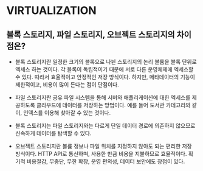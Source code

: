 # VIRTUALIZATION

## 블록 스토리지, 파일 스토리지, 오브젝트 스토리지의 차이점은?

* 블록 스토리지란 일정한 크기의 블록으로 나뉜 스토리지의 논리 볼륨을 블록 단위로 엑세스 하는 것이다. 각 블록이 독립적이기 때문에 서로 다른 운영체제에 엑세스할 수 있다. 따라서 효율적이고 안정적인 저장 방식이다. 하지만, 메타데이터의 기능이 제한적이고, 비용이 많이 든다는 점이 단점이다. 

* 파일 스토리지란 공유 파일 시스템을 통해 서버와 애플리케이션에 대한 엑세스를 제공하도록 클라우드에 데이터를 저장하는 방법이다. 예를 들어 도서관 카테고리와 같이, 인덱스를 이용해 찾아갈 수 있는 것이다. 
* 블록 스토리지는 파일 스토리지와는 다르게 단일 데이터 경로에 의존하지 않으므로 신속하게 데이터를 탐색할 수 있다. 
* 오브젝트 스토리지란 볼륨 정보나 파일 위치를 지정하지 않아도 되는 편리한 저장 방식이다. HTTP API로 통신하며, 사용한 만큼 비용을 지불하므로 효율적이다. 획기적 비용절감, 무중단, 무한 확장, 운영 편의성, 데이터 보안에도 장점이 있다. 